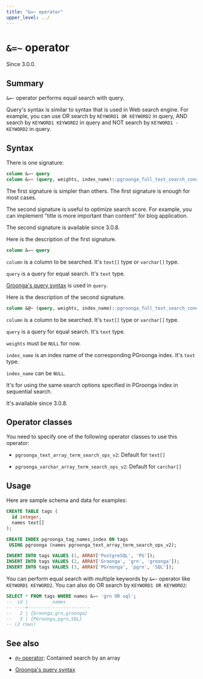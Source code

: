 ```yaml
---
title: "&=~ operator"
upper_level: ../
---
```


# `&=~` operator

Since 3.0.0.

## Summary

`&=~` operator performs equal search with query.

Query's syntax is similar to syntax that is used in Web search engine. For example, you can use OR search by `KEYWORD1 OR KEYWORD2` in query, AND search by `KEYWORD1 KEYWORD2` in query and NOT search by `KEYWORD1 -KEYWORD2` in query.

## Syntax

There is one signature:

```sql
column &=~ query
column &=~ (query, weights, index_name)::pgroonga_full_text_search_condition
```

The first signature is simpler than others. The first signature is enough for most cases.

The second signature is useful to optimize search score. For example, you can implement "title is more important than content" for blog application.

The second signature is available since 3.0.8.

Here is the description of the first signature.

```sql
column &=~ query
```

`column` is a column to be searched. It's `text[]` type or `varchar[]` type.

`query` is a query for equal search. It's `text` type.

[Groonga's query syntax][groonga-query-syntax] is used in `query`.

Here is the description of the second signature.

```sql
column &@~ (query, weights, index_name)::pgroonga_full_text_search_condition
```

`column` is a column to be searched. It's `text[]` type or `varchar[]` type.

`query` is a query for equal search. It's `text` type.

`weights` must be `NULL` for now.

`index_name` is an index name of the corresponding PGroonga index. It's `text` type.

`index_name` can be `NULL`.

It's for using the same search options specified in PGroonga index in sequential search.

It's available since 3.0.8.

## Operator classes

You need to specify one of the following operator classes to use this operator:

  * `pgroonga_text_array_term_search_ops_v2`: Default for `text[]`

  * `pgroonga_varchar_array_term_search_ops_v2`: Default for `carchar[]`

## Usage

Here are sample schema and data for examples:

```sql
CREATE TABLE tags (
  id integer,
  names text[]
);

CREATE INDEX pgroonga_tag_names_index ON tags
 USING pgroonga (names pgroonga_text_array_term_search_ops_v2);
```

```sql
INSERT INTO tags VALUES (1, ARRAY['PostgreSQL', 'PG']);
INSERT INTO tags VALUES (2, ARRAY['Groonga', 'grn', 'groonga']);
INSERT INTO tags VALUES (3, ARRAY['PGroonga', 'pgrn', 'SQL']);
```

You can perform equal search with multiple keywords by `&=~` operator like `KEYWORD1 KEYWORD2`. You can also do OR search by `KEYWORD1 OR KEYWORD2`:

```sql
SELECT * FROM tags WHERE names &=~ 'grn OR sql';
--  id |         names         
-- ----+-----------------------
--   2 | {Groonga,grn,groonga}
--   3 | {PGroonga,pgrn,SQL}
-- (2 rows)
```

## See also

  * [`@>` operator][contain-array]: Contained search by an array

  * [Groonga's query syntax][groonga-query-syntax]

[contain-array]:contain-array.html

[groonga-query-syntax]:http://groonga.org/docs/reference/grn_expr/query_syntax.html
